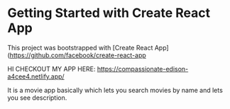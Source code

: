 # Getting Started with Create React App

This project was bootstrapped with [Create React App](https://github.com/facebook/create-react-app

HI CHECKOUT MY APP HERE: https://compassionate-edison-a4cee4.netlify.app/

It is a movie app basically which lets you search movies by name and lets you see description.
